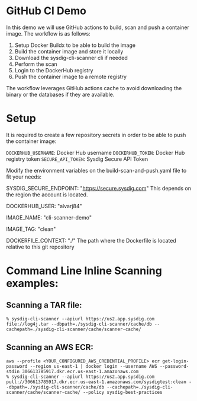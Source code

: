 
# GitHub CI Demo
In this demo we will use GitHub actions to build, scan and push a container image. The workflow is as follows:

1. Setup Docker Buildx to be able to build the image
2. Build the container image and store it locally
3. Download the sysdig-cli-scanner cli if needed
4. Perform the scan
5. Login to the DockerHub registry
6. Push the container image to a remote registry

The workflow leverages GitHub actions cache to avoid downloading the binary or the databases if they are available.

# Setup
It is required to create a few repository secrets in order to be able to push the container image:

`DOCKERHUB_USERNAME`: Docker Hub username
`DOCKERHUB_TOKEN`: Docker Hub registry token
`SECURE_API_TOKEN`: Sysdig Secure API Token

Modify the environment variables on the build-scan-and-push.yaml file to fit your needs:

SYSDIG_SECURE_ENDPOINT: "https://secure.sysdig.com" This depends on the region the account is located.

DOCKERHUB_USER: "alvarj84"

IMAGE_NAME: "cli-scanner-demo"

IMAGE_TAG: "clean"

DOCKERFILE_CONTEXT: "./" The path where the Dockerfile is located relative to this git repository

# Command Line Inline Scanning examples:

## Scanning a TAR file:

```
% sysdig-cli-scanner --apiurl https://us2.app.sysdig.com file://log4j.tar --dbpath=./sysdig-cli-scanner/cache/db --cachepath=./sysdig-cli-scanner/cache/scanner-cache/
```

## Scanning an AWS ECR:
```
aws --profile <YOUR_CONFIGURED_AWS_CREDENTIAL_PROFILE> ecr get-login-password --region us-east-1 | docker login --username AWS --password-stdin 306613785917.dkr.ecr.us-east-1.amazonaws.com
% sysdig-cli-scanner --apiurl https://us2.app.sysdig.com pull://306613785917.dkr.ecr.us-east-1.amazonaws.com/sysdigtest:clean --dbpath=./sysdig-cli-scanner/cache/db --cachepath=./sysdig-cli-scanner/cache/scanner-cache/ --policy sysdig-best-practices
```
